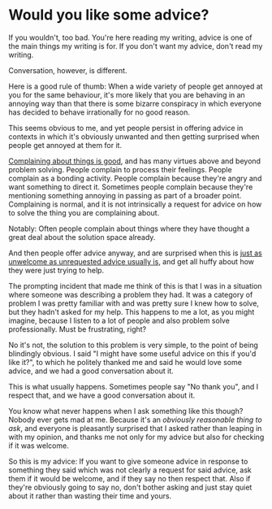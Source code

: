 # Would you like some advice?

If you wouldn't, too bad. You're here reading my writing, advice is one of the main things my writing is for. If you don't want my advice, don't read my writing.

Conversation, however, is different.

Here is a good rule of thumb: When a wide variety of people get annoyed at you for the same behaviour, it's more likely that you are behaving in an annoying way than that there is some bizarre conspiracy in which everyone has decided to behave irrationally for no good reason.

This seems obvious to me, and yet people persist in offering advice in contexts in which it's obviously unwanted and then getting surprised when people get annoyed at them for it.

[Complaining about things is good](https://drmaciver.substack.com/p/you-should-complain-about-it), and has many virtues above and beyond problem solving. People complain to process their feelings. People complain as a bonding activity. People complain because they're angry and want something to direct it. Sometimes people complain because they're mentioning something annoying in passing as part of a broader point. Complaining is normal, and it is not intrinsically a request for advice on how to solve the thing you are complaining about.

Notably: Often people complain about things where they have thought a great deal about the solution space already.

And then people offer advice anyway, and are surprised when this is [just as unwelcome as unrequested advice usually is](https://drmaciver.substack.com/p/no-backseating), and get all huffy about how they were just trying to help.

The prompting incident that made me think of this is that I was in a situation where someone was describing a problem they had. It was a category of problem I was pretty familiar with and was pretty sure I knew how to solve, but they hadn't asked for my help.
This happens to me a lot, as you might imagine, because I listen to a lot of people and also problem solve professionally.
Must be frustrating, right?

No it's not, the solution to this problem is very simple, to the point of being blindingly obvious.
I said "I might have some useful advice on this if you'd like it?",
to which he politely thanked me and said he would love some advice, and we had a good conversation about it.

This is what usually happens. Sometimes people say "No thank you", and I respect that, and we have a good conversation about it.

You know what never happens when I ask something like this though? Nobody ever gets mad at me. Because it's an *obviously reasonable thing to ask*, and everyone is pleasantly surprised that I asked rather than leaping in with my opinion, and thanks me not only for my advice but also for checking if it was welcome.

So this is my advice: If you want to give someone advice in response to something they said which was not clearly a request for said advice, ask them if it would be welcome, and if they say no then respect that. Also if they're obviously going to say no, don't bother asking and just stay quiet about it rather than wasting their time and yours.

